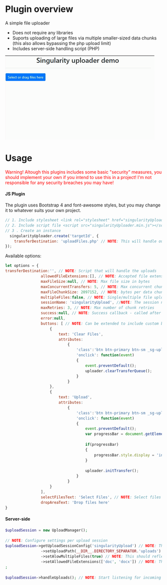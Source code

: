 # Plugin overview
A simple file uploader

* Does not require any libraries
* Suports uploading of large files via multiple smaller-sized data chunks (this also allows bypassing the php upload limit)
* Includes server-side handling script (PHP)

![](img/demo-animation.gif)

# Usage
<div style="color:red;">Warning! Altough this plugins includes some basic "security" measures, you should implement your own if you intend to use this in a project! I'm not responsible for any security breaches you may have!</div>

<h4>JS Plugin</h4>

The plugin uses Bootstrap 4 and font-awesome styles, but you may change it to whatever suits your own project.

```javascript
// 1. Include stylesheet <link rel="stylesheet" href="singularityUploader.min.css">
// 2. Include script file <script src="singularityUploader.min.js"></script>
// 3 . Create an instance 
  singularityUploader.create('targetId', {
    transferDestination: 'uploadFiles.php' // NOTE: This will handle our uploads
});
```

Available options:

```javascript
let options = {
transferDestination:'', // NOTE: Script that will handle the uploads
                allowedFileExtensions:[], // NOTE: Accepted file extensions
                maxFileSize:null, // NOTE: Max file size in bytes
                maxConcurrentTransfers: 5, // NOTE: Max concurrent chunk transfers per file
                maxFileChunkSize: 2097152, // NOTE: bytes per data chunk
                multipleFiles:false, // NOTE: Single/multiple file upload
                sessionName: 'singularityUpload', //NOTE: The session name that the php script will use to store uploaded files
                maxRetries: 3, // NOTE: Max number of chunk retries
                success:null, // NOTE: Success callback - called after the last file has been uploaded and success confirmation from handling script is received
                error:null,
                buttons: [ // NOTE: Can be extended to include custom buttons
                    {
                        text: 'Clear Files',
                        attributes:
                            {
                                'class':'btn btn-primary btn-sm _sg-uploader-button _sg-uploader-actionButton',
                                'onclick': function(event)
                                {
                                    event.preventDefault();
                                    uploader.clearTransferQueue();
                                }
                            }
                    },
                    {
                        text: 'Upload',
                        attributes:
                            {
                                'class':'btn btn-primary btn-sm _sg-uploader-button _sg-uploader-actionButton',
                                'onclick': function(event)
                                {
                                    event.preventDefault();
                                    var progressBar = document.getElementById('_sg-uploader-fileProgressContainer' + instanceId);

                                    if(progressBar)
                                    {
                                        progressBar.style.display = 'inline-flex';
                                    }

                                    uploader.initTransfer();
                                }
                            }
                    }
                ],
                selectFilesText: 'Select Files', // NOTE: Select files button text
                dropAreaText: 'Drop files here' 
}
```

<h4>Server-side</h4>

```php
$uploadSession = new UploadManager();

// NOTE: Configure settings per upload session
$uploadSession->getUploadSessionConfig('singularityUpload') // NOTE: The session name should reflect the 'sessionName' js option or files will not be stored correctly
                ->setUploadPath(__DIR__.DIRECTORY_SEPARATOR.'uploads')
                ->setAlowMultipleFiles(true) // NOTE: This should reflect what was set in the js options so that files are not lost
                ->setAllowedFileExtensions(['doc', 'docx']) // NOTE: This should reflect what was set in the js options so that files are not lost
;

$uploadSession->handleUploads(); // NOTE: Start listening for incoming files
```
